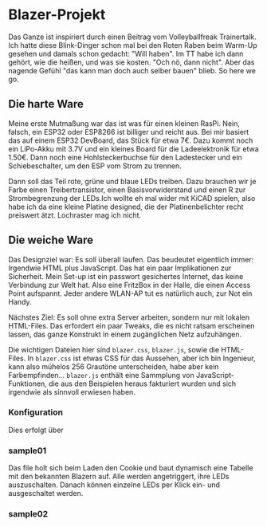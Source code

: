 Blazer-Projekt
==============

Das Ganze ist inspiriert durch einen Beitrag vom Volleyballfreak
Trainertalk. Ich hatte diese Blink-Dinger schon mal bei den Roten
Raben beim Warm-Up gesehen und damals schon gedacht: "Will haben". Im
TT habe ich dann gehört, wie die heißen, und was sie kosten. "Och nö,
dann nicht". Aber das nagende Gefühl "das kann man doch auch selber
bauen" blieb. So here we go.


Die harte Ware
--------------

Meine erste Mutmaßung war das ist was für einen kleinen RasPi. Nein,
falsch, ein ESP32 oder ESP8266 ist billiger und reicht aus. Bei mir
basiert das auf einem ESP32 DevBoard, das Stück für etwa 7€. Dazu
kommt noch ein LiPo-Akku mit 3.7V und ein kleines Board für die
Ladeelektronik für etwa 1.50€. Dann noch eine Hohlsteckerbuchse für
den Ladestecker und ein Schiebeschalter, um den ESP vom Strom zu trennen.

Dann soll das Teil rote, grüne und blaue LEDs treiben. Dazu brauchen
wir je Farbe einen Treibertransistor, einen Basisvorwiderstand und
einen R zur Strombegrenzung der LEDs.Ich wollte eh mal wider mit KiCAD
spielen, also habe ich da eine kleine Platine designed, die der
Platinenbelichter recht preiswert ätzt. Lochraster mag ich nicht. 

Die weiche Ware
---------------

Das Designziel war: Es soll überall laufen. Das beudeutet eigentlich
immer: Irgendwie HTML plus JavaScript. Das hat ein paar Implikationen
zur Sicherheit. Mein Set-up ist ein passwort gesichertes Internet, das
keine Verbindung zur Welt hat. Also eine FritzBox in der Halle, die
einen Access Point aufspannt. Jeder andere WLAN-AP tut es natürlich
auch, zur Not ein Handy.

Nächstes Ziel: Es soll ohne extra Server arbeiten, sondern nur mit
lokalen HTML-Files. Das erfordert ein paar Tweaks, die es nicht ratsam
erscheinen lassen, das ganze Konstrukt in einem zugänglichen Netz
aufzuhängen.

Die wichtigen Dateien hier sind `blazer.css`, `blazer.js`, sowie die
HTML-Files. In `blazer.css` ist etwas CSS für das Aussehen, aber ich
bin Ingenieur, kann also mühelos 256 Grautöne unterscheiden, habe aber
kein Farbempfinden...  `blazer.js` enthält eine Sammplung von
JavaScript-Funktionen, die aus den Beispielen heraus fakturiert wurden
und sich irgendwie als sinnvoll erwiesen haben. 

### Konfiguration ###

Dies erfolgt über

### sample01 ###

Das file holt sich beim Laden den Cookie und baut dynamisch eine
Tabelle mit den bekannten Blazern auf. Alle werden angetriggert, ihre
LEDs auszuschalten. Danach können einzelne LEDs per Klick ein- und
ausgeschaltet werden.

### sample02 ###



<!-- Find: http://IP#/get : Returns the status of LED
as RGB triple 111 (all on) to 000 (all off)

     Change one:
     http://IP#/set?[R|G|B]=[0|1]

     Change all:
     http://IP#/SET?[0|1][0|1][0|1]  : Send triplet

     http://IP#/delay?
-->

